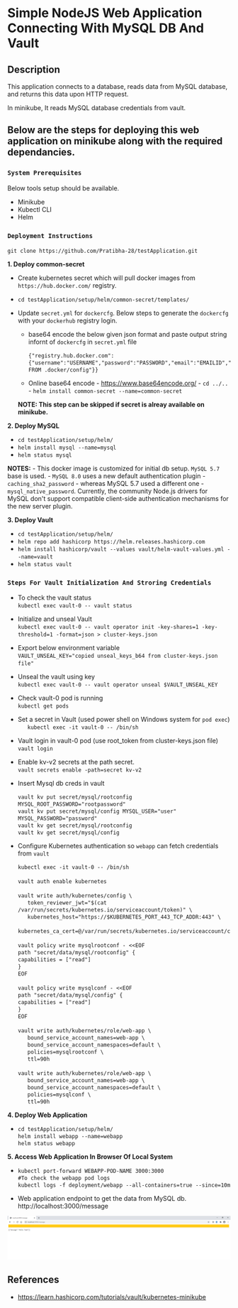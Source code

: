 # Simple NodeJS Web Application Connecting With MySQL DB And Vault

## Description

This application connects to a database, reads data from MySQL database, and returns this data upon HTTP request.

In minikube, It reads MySQL database credentials from vault. 

## Below are the steps for deploying this web application on minikube along with the required dependancies.


### `System Prerequisites`
Below tools setup should be available.
- Minikube
- Kubectl CLI
- Helm

### `Deployment Instructions`

```
git clone https://github.com/Pratibha-28/testApplication.git
```

**1. Deploy common-secret**
   - Create kubernetes secret which will pull docker images from `https://hub.docker.com/` registry.
   - ``` cd testApplication/setup/helm/common-secret/templates/ ```
   - Update `secret.yml` for `dockercfg`. Below steps to generate the `dockercfg` with your `dockerhub` registry login.
      - base64 encode the below given json format and paste output string infornt of `dockercfg` in `secret.yml` file
        ```
        {"registry.hub.docker.com":{"username":"USERNAME","password":"PASSWORD","email":"EMAILID","auth":"auth FROM .docker/config"}}
        ```
      - Online base64 encode - https://www.base64encode.org/
    - ``` cd ../.. ```
    - ``` helm install common-secret --name=common-secret ```

     **NOTE: This step can be skipped if secret is alreay available on minikube.**
    
**2. Deploy MySQL** 
  
   - ``` cd testApplication/setup/helm/ ```
   - ``` helm install mysql --name=mysql ```
   - ``` helm status mysql ```

   **NOTES:** 
     - This docker image is customized for initial db setup. `MySQL 5.7` base is used.
     - `MySQL 8.0` uses a new default authentication plugin - `caching_sha2_password` - whereas MySQL 5.7 used a different one - `mysql_native_password`. Currently, the community Node.js drivers for MySQL don't support compatible client-side authentication mechanisms for the new server plugin.

**3. Deploy Vault**
   - ``` cd testApplication/setup/helm/ ```
   - ``` helm repo add hashicorp https://helm.releases.hashicorp.com ```
   - ``` helm install hashicorp/vault --values vault/helm-vault-values.yml --name=vault ```
   - ``` helm status vault ```

   ### `Steps For Vault Initialization And Stroring Credentials`
      
   - To check the vault status  
     ``` kubectl exec vault-0 -- vault status ```
         
   - Initialize and unseal Vault  
     ``` kubectl exec vault-0 -- vault operator init -key-shares=1 -key-threshold=1 -format=json > cluster-keys.json ```

   - Export below environment variable  
     ``` VAULT_UNSEAL_KEY="copied unseal_keys_b64 from cluster-keys.json file" ```

   - Unseal the vault using key  
     ``` kubectl exec vault-0 -- vault operator unseal $VAULT_UNSEAL_KEY ```

   - Check vault-0 pod is running  
     ``` kubectl get pods ```

   - Set a secret in Vault (used power shell on Windows system for `pod exec`)  
     ```	kubectl exec -it vault-0 -- /bin/sh ```  
     
   - Vault login in vault-0 pod (use root_token from cluster-keys.json file)  
     ``` vault login  ```
   
   - Enable kv-v2 secrets at the path secret.  
     ``` vault secrets enable -path=secret kv-v2 ```  
     
   - Insert Mysql db creds in vault 
     ``` 
     vault kv put secret/mysql/rootconfig MYSQL_ROOT_PASSWORD="rootpassword"  
     vault kv put secret/mysql/config MYSQL_USER="user" MYSQL_PASSWORD="password"  
     vault kv get secret/mysql/rootconfig  
     vault kv get secret/mysql/config  
     ```  
     
   - Configure Kubernetes authentication so `webapp` can fetch credentials from `vault`  
     ```
     kubectl exec -it vault-0 -- /bin/sh 
     
     vault auth enable kubernetes  
     
     vault write auth/kubernetes/config \
        token_reviewer_jwt="$(cat /var/run/secrets/kubernetes.io/serviceaccount/token)" \
        kubernetes_host="https://$KUBERNETES_PORT_443_TCP_ADDR:443" \
        kubernetes_ca_cert=@/var/run/secrets/kubernetes.io/serviceaccount/ca.crt

     vault policy write mysqlrootconf - <<EOF
     path "secret/data/mysql/rootconfig" {
     capabilities = ["read"]
     }
     EOF

     vault policy write mysqlconf - <<EOF
     path "secret/data/mysql/config" {
     capabilities = ["read"]
     }
     EOF

     vault write auth/kubernetes/role/web-app \
        bound_service_account_names=web-app \
        bound_service_account_namespaces=default \
        policies=mysqlrootconf \
        ttl=90h
        
     vault write auth/kubernetes/role/web-app \
        bound_service_account_names=web-app \
        bound_service_account_namespaces=default \
        policies=mysqlconf \
        ttl=90h
     ```

**4. Deploy Web Application** 
  
   - ``` 
     cd testApplication/setup/helm/
     helm install webapp --name=webapp
     helm status webapp
     ```
**5. Access Web Application In Browser Of Local System** 

   - ``` 
     kubectl port-forward WEBAPP-POD-NAME 3000:3000
     #To check the webapp pod logs
     kubectl logs -f deployment/webapp --all-containers=true --since=10m
     ```
   - Web application endpoint to get the data from MySQL db.  
     http://localhost:3000/message

![alt text](https://github.com/Pratibha-28/testApplication/blob/main/tempsnip.png?raw=true)

## References  
- https://learn.hashicorp.com/tutorials/vault/kubernetes-minikube
